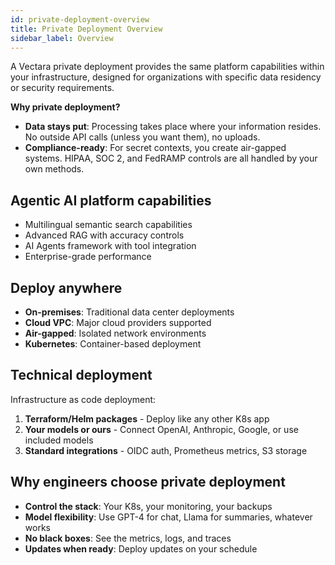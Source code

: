 ```yaml
---
id: private-deployment-overview
title: Private Deployment Overview
sidebar_label: Overview
---
```


A Vectara private deployment provides the same platform capabilities within your infrastructure, designed for organizations with specific data residency or security requirements.

**Why private deployment?**

* **Data stays put**: Processing takes place where your information resides. No 
  outside API calls (unless you want them), no uploads.
* **Compliance-ready**: For secret contexts, you create air-gapped systems. 
  HIPAA, SOC 2, and FedRAMP controls are all handled by your own methods.

## Agentic AI platform capabilities

- Multilingual semantic search capabilities
- Advanced RAG with accuracy controls
- AI Agents framework with tool integration
- Enterprise-grade performance

## Deploy anywhere

- **On-premises**: Traditional data center deployments
- **Cloud VPC**: Major cloud providers supported
- **Air-gapped**: Isolated network environments
- **Kubernetes**: Container-based deployment

## Technical deployment

Infrastructure as code deployment:

1. **Terraform/Helm packages** - Deploy like any other K8s app
2. **Your models or ours** - Connect OpenAI, Anthropic, Google, or use included models
3. **Standard integrations** - OIDC auth, Prometheus metrics, S3 storage

## Why engineers choose private deployment

- **Control the stack**: Your K8s, your monitoring, your backups
- **Model flexibility**: Use GPT-4 for chat, Llama for summaries, whatever works
- **No black boxes**: See the metrics, logs, and traces
- **Updates when ready**: Deploy updates on your schedule

